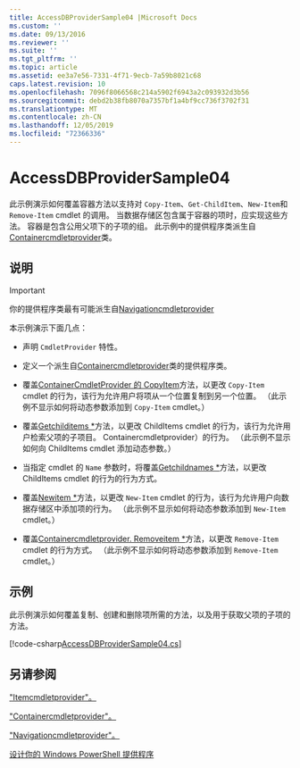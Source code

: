 ```yaml
---
title: AccessDBProviderSample04 |Microsoft Docs
ms.custom: ''
ms.date: 09/13/2016
ms.reviewer: ''
ms.suite: ''
ms.tgt_pltfrm: ''
ms.topic: article
ms.assetid: ee3a7e56-7331-4f71-9ecb-7a59b8021c68
caps.latest.revision: 10
ms.openlocfilehash: 7096f8066568c214a5902f6943a2c093932d3b56
ms.sourcegitcommit: debd2b38fb8070a7357bf1a4bf9cc736f3702f31
ms.translationtype: MT
ms.contentlocale: zh-CN
ms.lasthandoff: 12/05/2019
ms.locfileid: "72366336"
---
```

# <a name="accessdbprovidersample04"></a>AccessDBProviderSample04

此示例演示如何覆盖容器方法以支持对 `Copy-Item`、`Get-ChildItem`、`New-Item`和 `Remove-Item` cmdlet 的调用。 当数据存储区包含属于容器的项时，应实现这些方法。 容器是包含公用父项下的子项的组。 此示例中的提供程序类派生自[Containercmdletprovider](/dotnet/api/System.Management.Automation.Provider.ContainerCmdletProvider)类。

## <a name="demonstrates"></a>说明

> [!IMPORTANT]
> 你的提供程序类最有可能派生自[Navigationcmdletprovider](/dotnet/api/System.Management.Automation.Provider.NavigationCmdletProvider)

本示例演示下面几点：

- 声明 `CmdletProvider` 特性。

- 定义一个派生自[Containercmdletprovider](/dotnet/api/System.Management.Automation.Provider.ContainerCmdletProvider)类的提供程序类。

- 覆盖[ContainerCmdletProvider 的 CopyItem](/dotnet/api/System.Management.Automation.Provider.ContainerCmdletProvider.CopyItem)方法，以更改 `Copy-Item` cmdlet 的行为，该行为允许用户将项从一个位置复制到另一个位置。 （此示例不显示如何将动态参数添加到 `Copy-Item` cmdlet。）

- 覆盖[Getchilditems *](/dotnet/api/System.Management.Automation.Provider.ContainerCmdletProvider.GetChildItems)方法，以更改 ChildItems cmdlet 的行为，该行为允许用户检索父项的子项目。 Containercmdletprovider）的行为。 （此示例不显示如何向 ChildItems cmdlet 添加动态参数。）

- 当指定 cmdlet 的 `Name` 参数时，将覆盖[Getchildnames *](/dotnet/api/System.Management.Automation.Provider.ContainerCmdletProvider.GetChildNames)方法，以更改 ChildItems cmdlet 的行为的行为方式。

- 覆盖[Newitem *](/dotnet/api/System.Management.Automation.Provider.ContainerCmdletProvider.NewItem)方法，以更改 `New-Item` cmdlet 的行为，该行为允许用户向数据存储区中添加项的行为。 （此示例不显示如何将动态参数添加到 `New-Item` cmdlet。）

- 覆盖[Containercmdletprovider. Removeitem *](/dotnet/api/System.Management.Automation.Provider.ContainerCmdletProvider.RemoveItem)方法，以更改 `Remove-Item` cmdlet 的行为方式。 （此示例不显示如何将动态参数添加到 `Remove-Item` cmdlet。）

## <a name="example"></a>示例

此示例演示如何覆盖复制、创建和删除项所需的方法，以及用于获取父项的子项的方法。

[!code-csharp[AccessDBProviderSample04.cs](../../../../powershell-sdk-samples/SDK-2.0/csharp/AccessDBProviderSample06/AccessDBProviderSample06.cs#L11-L1635 "AccessDBProviderSample04.cs")]

## <a name="see-also"></a>另请参阅

["Itemcmdletprovider"。](/dotnet/api/System.Management.Automation.Provider.ItemCmdletProvider)

["Containercmdletprovider"。](/dotnet/api/System.Management.Automation.Provider.ContainerCmdletProvider)

["Navigationcmdletprovider"。](/dotnet/api/System.Management.Automation.Provider.NavigationCmdletProvider)

[设计你的 Windows PowerShell 提供程序](./provider-types.md)
